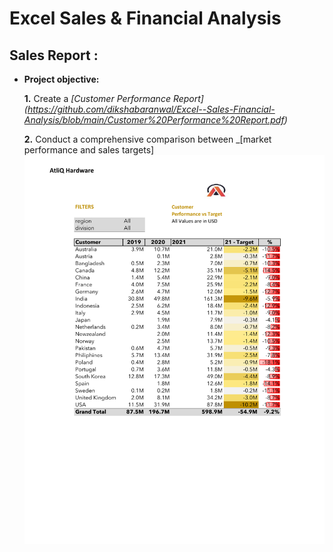 # Excel Sales & Financial Analysis

## Sales Report :


- **Project objective:** 

    **1.** Create a _[Customer Performance Report] (https://github.com/dikshabaranwal/Excel--Sales-Financial-Analysis/blob/main/Customer%20Performance%20Report.pdf)_
  
  **2.** Conduct a comprehensive comparison between _[market performance and sales targets]
   <img src="Market Performance vs Target Report.pdf" class="center">
